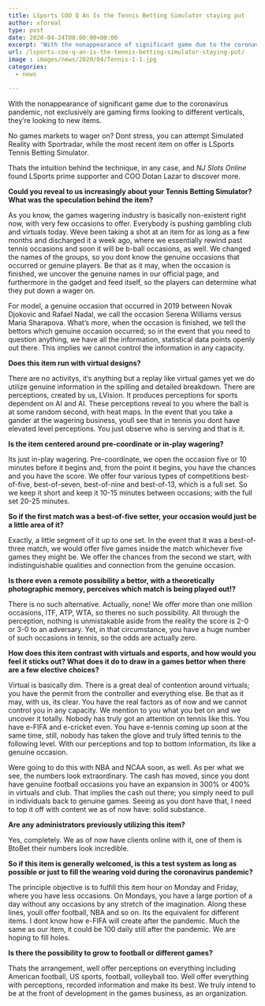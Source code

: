 ```yaml
---
title: LSports COO Q An Is the Tennis Betting Simulator staying put
author: xforeal 
type: post
date: 2020-04-24T00:00:00+00:00
excerpt: "With the nonappearance of significant game due to the coronavirus pandemic, not exclusively are gaming firms looking to different verticals, they're looking to new products "
url: /lsports-coo-q-an-is-the-tennis-betting-simulator-staying-put/
image : images/news/2020/04/Tennis-1-1.jpg
categories:
  - news

---
```

With the nonappearance of significant game due to the coronavirus pandemic, not exclusively are gaming firms looking to different verticals, they&#8217;re looking to new items. 

No games markets to wager on? Dont stress, you can attempt Simulated Reality with Sportradar, while the most recent item on offer is LSports Tennis Betting Simulator. 

Thats the intuition behind the technique, in any case, and _NJ Slots Online_ found LSports prime supporter and COO Dotan Lazar to discover more. 

**Could you reveal to us increasingly about your Tennis Betting Simulator? What was the speculation behind the item?** 

As you know, the games wagering industry is basically non-existent right now, with very few occasions to offer. Everybody is pushing gambling club and virtuals today. Weve been taking a shot at an item for as long as a few months and discharged it a week ago, where we essentially rewind past tennis occasions and soon it will be b-ball occasions, as well. We changed the names of the groups, so you dont know the genuine occasions that occurred or genuine players. Be that as it may, when the occasion is finished, we uncover the genuine names in our official page, and furthermore in the gadget and feed itself, so the players can determine what they put down a wager on. 

For model, a genuine occasion that occurred in 2019 between Novak Djokovic and Rafael Nadal, we call the occasion Serena Williams versus Maria Sharapova. What&#8217;s more, when the occasion is finished, we tell the bettors which genuine occasion occurred; so in the event that you need to question anything, we have all the information, statistical data points openly out there. This implies we cannot control the information in any capacity. 

**Does this item run with virtual designs?** 

There are no activitys, it&#8217;s anything but a replay like virtual games yet we do utilize genuine information in the spilling and detailed breakdown. There are perceptions, created by us, LVision. It produces perceptions for sports dependent on AI and AI. These perceptions reveal to you where the ball is at some random second, with heat maps. In the event that you take a gander at the wagering business, youll see that in tennis you dont have elevated level perceptions. You just observe who is serving and that is it. 

**Is the item centered around pre-coordinate or in-play wagering?** 

Its just in-play wagering. Pre-coordinate, we open the occasion five or 10 minutes before it begins and, from the point it begins, you have the chances and you have the score. We offer four various types of competitions best-of-five, best-of-seven, best-of-nine and best-of-13, which is a full set. So we keep it short and keep it 10-15 minutes between occasions; with the full set 20-25 minutes. 

**So if the first match was a best-of-five setter, your occasion would just be a little area of it?** 

Exactly, a little segment of it up to one set. In the event that it was a best-of-three match, we would offer five games inside the match whichever five games they might be. We offer the chances from the second we start, with indistinguishable qualities and connection from the genuine occasion. 

**Is there even a remote possibility a bettor, with a theoretically photographic memory, perceives which match is being played out!?** 

There is no such alternative. Actually, none! We offer more than one million occasions, ITF, ATP, WTA, so theres no such possibility. All through the perception, nothing is unmistakable aside from the reality the score is 2-0 or 3-0 to an adversary. Yet, in that circumstance, you have a huge number of such occasions in tennis, so the odds are actually zero. 

**How does this item contrast with virtuals and esports, and how would you feel it sticks out? What does it do to draw in a games bettor when there are a few elective choices?** 

Virtual is basically dim. There is a great deal of contention around virtuals; you have the permit from the controller and everything else. Be that as it may, with us, its clear. You have the real factors as of now and we cannot control you in any capacity. We mention to you what you bet on and we uncover it totally. Nobody has truly got an attention on tennis like this. You have e-FIFA and e-cricket even. You have e-tennis coming up soon at the same time, still, nobody has taken the glove and truly lifted tennis to the following level. With our perceptions and top to bottom information, its like a genuine occasion. 

Were going to do this with NBA and NCAA soon, as well. As per what we see, the numbers look extraordinary. The cash has moved, since you dont have genuine football occasions you have an expansion in 300&percnt; or 400&percnt; in virtuals and club. That implies the cash out there; you simply need to pull in individuals back to genuine games. Seeing as you dont have that, I need to top it off with content we as of now have: solid substance. 

**Are any administrators previously utilizing this item?** 

Yes, completely. We as of now have clients online with it, one of them is BtoBet their numbers look incredible. 

**So if this item is generally welcomed, is this a test system as long as possible or just to fill the wearing void during the coronavirus pandemic?** 

The principle objective is to fulfill this item hour on Monday and Friday, where you have less occasions. On Mondays, you have a large portion of a day without any occasions by any stretch of the imagination. Along these lines, youll offer football, NBA and so on. Its the equivalent for different items. I dont know how e-FIFA will create after the pandemic. Much the same as our item, it could be 100 daily still after the pandemic. We are hoping to fill holes. 

**Is there the possibility to grow to football or different games?** 

Thats the arrangement, well offer perceptions on everything including American football, US sports, football, volleyball too. Well offer everything with perceptions, recorded information and make its best. We truly intend to be at the front of development in the games business, as an organization.